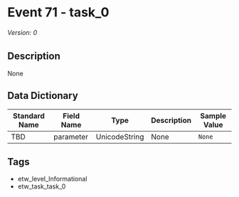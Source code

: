 # Event 71 - task_0
###### Version: 0

## Description
None

## Data Dictionary
|Standard Name|Field Name|Type|Description|Sample Value|
|---|---|---|---|---|
|TBD|parameter|UnicodeString|None|`None`|

## Tags
* etw_level_Informational
* etw_task_task_0